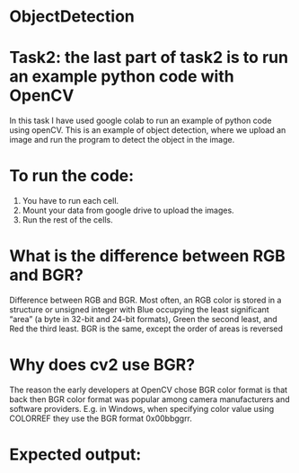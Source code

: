 # ObjectDetection
# Task2: the last part of task2 is to run an example python code with OpenCV 

In this task I have used google colab to run an example of python code using openCV. This is an example of object detection, where we upload an image and run the program to detect the object in the image.

# To run the code:
1. You have to run each cell.
2. Mount your data from google drive to upload the images.
3. Run the rest of the cells.

# What is the difference between RGB and BGR?
Difference between RGB and BGR. Most often, an RGB color is stored in a structure or unsigned integer with Blue occupying the least significant “area” (a byte in 32-bit and 24-bit formats), Green the second least, and Red the third least. BGR is the same, except the order of areas is reversed

# Why does cv2 use BGR?
The reason the early developers at OpenCV chose BGR color format is that back then BGR color format was popular among camera manufacturers and software providers. E.g. in Windows, when specifying color value using COLORREF they use the BGR format 0x00bbggrr.

# Expected output: 
